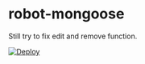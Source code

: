 # robot-mongoose

Still try to fix edit and remove function.

<a href="https://heroku.com/deploy">
  <img src="https://www.herokucdn.com/deploy/button.svg" alt="Deploy">
</a>
